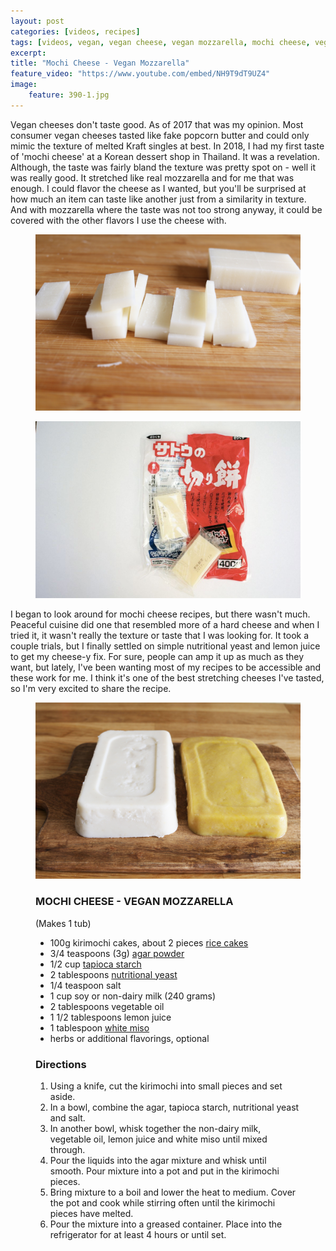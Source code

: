 ```yaml
---
layout: post
categories: [videos, recipes]
tags: [videos, vegan, vegan cheese, vegan mozzarella, mochi cheese, vegan mochi cheese, mochi mozzarella]
excerpt: 
title: "Mochi Cheese - Vegan Mozzarella"
feature_video: "https://www.youtube.com/embed/NH9T9dT9UZ4"
image:
    feature: 390-1.jpg
---
```


Vegan cheeses don't taste good.  As of 2017 that was my opinion.  Most consumer vegan cheeses tasted like fake popcorn butter and could only mimic the texture of melted Kraft singles at best.  In 2018, I had my first taste of 'mochi cheese' at a Korean dessert shop in Thailand.  It was a revelation.  Although, the taste was fairly bland the texture was pretty spot on - well it was really good.  It stretched like real mozzarella and for me that was enough. I could flavor the cheese as I wanted, but you'll be surprised at how much an item can taste like another just from a similarity in texture.  And with mozzarella where the taste was not too strong anyway, it could be covered with the other flavors I use the cheese with.  

<figure>
    <img src="/images/390-2.jpg">
</figure> 

<figure>
    <img src="/images/390-4.jpg">
</figure> 
I began to look around for mochi cheese recipes, but there wasn't much.  Peaceful cuisine did one that resembled more of a hard cheese and when I tried it, it wasn't really the texture or taste that I was looking for.  It took a couple trials, but I finally settled on simple nutritional yeast and lemon juice to get my cheese-y fix.  For sure, people can amp it up as much as they want, but lately, I've been wanting most of my recipes to be accessible and these work for me. I think it's one of the best stretching cheeses I've tasted, so I'm very excited to share the recipe.

<figure>
    <img src="/images/390-3.jpg">
</figure> 



<figure class="ingredients" markdown="1">

### MOCHI CHEESE - VEGAN MOZZARELLA

(Makes 1 tub)

- 100g kirimochi cakes, about 2 pieces [rice cakes](https://amzn.to/2LzhJMk)
- 3/4 teaspoons (3g) [agar powder](https://amzn.to/2SevORL)
- 1/2 cup [tapioca starch](https://amzn.to/2GBSgTs)
- 2 tablespoons [nutritional yeast](https://amzn.to/2LzlhhC)
- 1/4 teaspoon salt
- 1 cup soy or non-dairy milk (240 grams)
- 2 tablespoons vegetable oil
- 1 1/2 tablespoons lemon juice
- 1 tablespoon [white miso](https://amzn.to/2Bzuth8)
- herbs or additional flavorings, optional

</figure>

<figure class="directions" markdown="1">

### Directions

1. Using a knife, cut the kirimochi into small pieces and set aside.
2. In a bowl, combine the agar, tapioca starch, nutritional yeast and salt.
3. In another bowl, whisk together the non-dairy milk, vegetable oil, lemon juice and white miso until mixed through.
4. Pour the liquids into the agar mixture and whisk until smooth.  Pour mixture into a pot and put in the kirimochi pieces.
5. Bring mixture to a boil and lower the heat to medium.  Cover the pot and cook while stirring often until the kirimochi pieces have melted.
6. Pour the mixture into a greased container.  Place into the refrigerator for at least 4 hours or until set.

</figure>